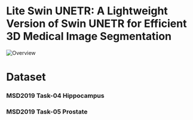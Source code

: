 # Lite Swin UNETR: A Lightweight Version of Swin UNETR for Efficient 3D Medical Image Segmentation

![Overview](./figure/fig1.png)

# Dataset
### MSD2019 Task-04 Hippocampus

### MSD2019 Task-05 Prostate
